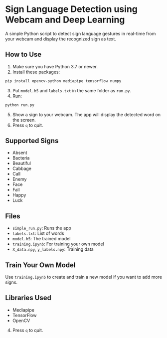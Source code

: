 
# Sign Language Detection using Webcam and Deep Learning

A simple Python script to detect sign language gestures in real-time from your webcam and display the recognized sign as text.


## How to Use
1. Make sure you have Python 3.7 or newer.
2. Install these packages:
  ```bash
  pip install opencv-python mediapipe tensorflow numpy
  ```
3. Put `model.h5` and `labels.txt` in the same folder as `run.py`.
4. Run:
  ```bash
  python run.py
  ```
5. Show a sign to your webcam. The app will display the detected word on the screen.
6. Press `q` to quit.

## Supported Signs
- Absent
- Bacteria
- Beautiful
- Cabbage
- Call
- Enemy
- Face
- Fall
- Happy
- Luck

## Files
- `simple_run.py`: Runs the app
- `labels.txt`: List of words
- `model.h5`: The trained model
- `training.ipynb`: For training your own model
- `X_data.npy`, `y_labels.npy`: Training data

## Train Your Own Model
Use `training.ipynb` to create and train a new model if you want to add more signs.

## Libraries Used
- Mediapipe
- TensorFlow
- OpenCV
4. Press `q` to quit.


